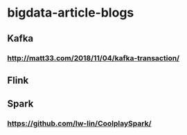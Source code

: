 # bigdata-article-blogs


## Kafka
### http://matt33.com/2018/11/04/kafka-transaction/

## Flink

## Spark
### https://github.com/lw-lin/CoolplaySpark/
